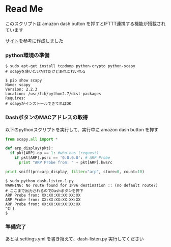 # Read Me

このスクリプトは amazon dash button を押すとIFTTT連携する機能が搭載されています

[サイト](https://qiita.com/noexpect/items/efcd5065830021905a60)を参考に作成しました

### python環境の準備

```
$ sudo apt-get install tcpdump python-crypto python-scapy
# scapyを使いたいだけだけどあれこれいれる

$ pip show scapy
Name: scapy
Version: 2.2.3
Location: /usr/lib/python2.7/dist-packages
Requires:
# scapyがインストールできてればOK
```

### DashボタンのMACアドレスの取得

以下のpythonスクリプトを実行して、実行中に amazon dash button を押す

``` dash-listen-1.py
from scapy.all import *

def arp_display(pkt):
  if pkt[ARP].op == 1: #who-has (request)
    if pkt[ARP].psrc == '0.0.0.0': # ARP Probe
      print "ARP Probe from: " + pkt[ARP].hwsrc

print sniff(prn=arp_display, filter="arp", store=0, count=10)
```

```
$ sudo python dash-listen-1.py 
WARNING: No route found for IPv6 destination :: (no default route?)
# ここまで出力されるのでDashボタンを押下
ARP Probe from: XX:XX:XX:XX:XX:XX
ARP Probe from: XX:XX:XX:XX:XX:XX
ARP Probe from: XX:XX:XX:XX:XX:XX
^C[]
$ 
```

### 準備完了

あとは settings.yml を書き換えて、dash-listen.py 実行してください
